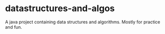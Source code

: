# datastructures-and-algos
A java project containing data structures and algorithms. Mostly for practice and fun.
